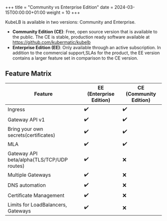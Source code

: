 +++
title = "Community vs Enterprise Edition"
date = 2024-03-15T00:00:00+01:00
weight = 10
+++

KubeLB is available in two versions: Community and Enterprise.

- **Community Edition (CE)**: Free, open source version that is available to the public. The CE is stable, production ready software available at <https://github.com/kubermatic/kubelb>
- **Enterprise Edition (EE)**: Only available through an active subscription. In addition to the commercial support,SLAs for the product, the EE version contains a larger feature set in comparison to the CE version.

## Feature Matrix

| Feature                       | EE (Enterprise Edition) | CE (Community Edition) |
|-------------------------------|--------------------------|-------------------------|
| Ingress                 | ✔️                        | ✔️                       |
| Gateway API v1                  | ✔️                        | ✔️                       |
| Bring your own secrets(certificates)                  | ✔️                        | ✔️                       |
| MLA                | ✔️                        | ✔️                       |
| Gateway API beta/alpha(TLS/TCP/UDP routes)                | ✔️                       | ❌                       |
| Multiple Gateways                  | ✔️                        | ❌                        |
| DNS automation                  | ✔️                        | ❌                       |
| Certificate Management                  | ✔️                        | ❌                       |
| Limits for LoadBalancers, Gateways                 | ✔️                        | ❌                       |
